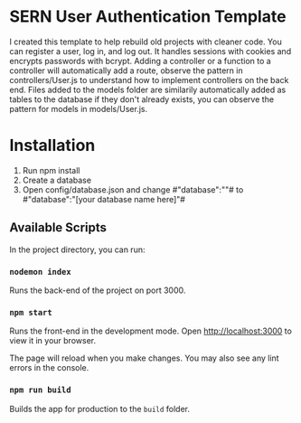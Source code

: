 # SERN User Authentication Template

I created this template to help rebuild old projects with cleaner code. You can register a user, log in, and log out. It handles sessions with cookies and encrypts passwords with bcrypt. Adding a controller or a function to a controller will automatically add a route, observe the pattern in controllers/User.js to understand how to implement controllers on the back end. Files added to the models folder are similarily automatically added as tables to the database if they don't already exists, you can observe the pattern for models in models/User.js.

# Installation

1. Run npm install
2. Create a database
3. Open config/database.json and change #"database":""# to #"database":"[your database name here]"#

## Available Scripts

In the project directory, you can run:

### `nodemon index`

Runs the back-end of the project on port 3000.

### `npm start`

Runs the front-end in the development mode.
Open [http://localhost:3000](http://localhost:3000) to view it in your browser.

The page will reload when you make changes.
You may also see any lint errors in the console.

### `npm run build`

Builds the app for production to the `build` folder.
